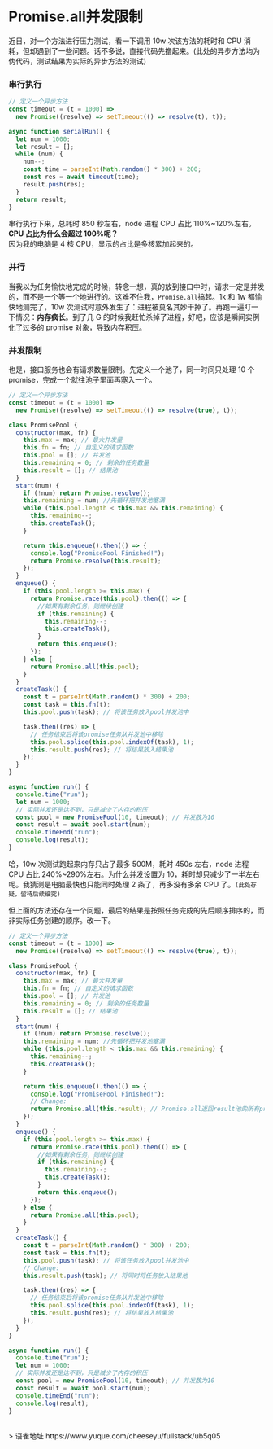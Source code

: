# Promise.all并发限制
近日，对一个方法进行压力测试，看一下调用 10w 次该方法的耗时和 CPU 消耗，但却遇到了一些问题。话不多说，直接代码先撸起来。(此处的异步方法均为伪代码，测试结果为实际的异步方法的测试)

### 串行执行

```javascript
// 定义一个异步方法
const timeout = (t = 1000) =>
  new Promise((resolve) => setTimeout(() => resolve(t), t));

async function serialRun() {
  let num = 1000;
  let result = [];
  while (num) {
    num--;
    const time = parseInt(Math.random() * 300) + 200;
    const res = await timeout(time);
    result.push(res);
  }
  return result;
}
```

串行执行下来，总耗时 850 秒左右，node 进程 CPU 占比 110%~120%左右。  
**CPU 占比为什么会超过 100%呢？**  
因为我的电脑是 4 核 CPU，显示的占比是多核累加起来的。

### 并行

当我以为任务愉快地完成的时候，转念一想，真的放到接口中时，请求一定是并发的，而不是一个等一个地进行的。这难不住我，`Promise.all`搞起。1k 和 1w 都愉快地测完了，10w 次测试时意外发生了：进程被莫名其妙干掉了。再跑一遍盯一下情况：**内存疯长**。到了几 G 的时候我赶忙杀掉了进程，好吧，应该是瞬间实例化了过多的 promise 对象，导致内存积压。

### 并发限制

也是，接口服务也会有请求数量限制。先定义一个池子，同一时间只处理 10 个 promise，完成一个就往池子里面再塞入一个。

```javascript
// 定义一个异步方法
const timeout = (t = 1000) =>
  new Promise((resolve) => setTimeout(() => resolve(true), t));

class PromisePool {
  constructor(max, fn) {
    this.max = max; // 最大并发量
    this.fn = fn; // 自定义的请求函数
    this.pool = []; // 并发池
    this.remaining = 0; // 剩余的任务数量
    this.result = []; // 结果池
  }
  start(num) {
    if (!num) return Promise.resolve();
    this.remaining = num; //先循环把并发池塞满
    while (this.pool.length < this.max && this.remaining) {
      this.remaining--;
      this.createTask();
    }

    return this.enqueue().then(() => {
      console.log("PromisePool Finished!");
      return Promise.resolve(this.result);
    });
  }
  enqueue() {
    if (this.pool.length >= this.max) {
      return Promise.race(this.pool).then(() => {
        //如果有剩余任务，则继续创建
        if (this.remaining) {
          this.remaining--;
          this.createTask();
        }
        return this.enqueue();
      });
    } else {
      return Promise.all(this.pool);
    }
  }
  createTask() {
    const t = parseInt(Math.random() * 300) + 200;
    const task = this.fn(t);
    this.pool.push(task); // 将该任务放入pool并发池中

    task.then((res) => {
      // 任务结束后将该promise任务从并发池中移除
      this.pool.splice(this.pool.indexOf(task), 1);
      this.result.push(res); // 将结果放入结果池
    });
  }
}

async function run() {
  console.time("run");
  let num = 1000;
  // 实际并发还是达不到，只是减少了内存的积压
  const pool = new PromisePool(10, timeout); // 并发数为10
  const result = await pool.start(num);
  console.timeEnd("run");
  console.log(result);
}
```

哈，10w 次测试跑起来内存只占了最多 500M，耗时 450s 左右，node 进程 CPU 占比 240%~290%左右。为什么并发设置为 10，耗时却只减少了一半左右呢。我猜测是电脑最快也只能同时处理 2 条了，再多没有多余 CPU 了。`(此处存疑，留待后续细究)`

但上面的方法还存在一个问题，最后的结果是按照任务完成的先后顺序排序的，而非实际任务创建的顺序。改一下。

```javascript
// 定义一个异步方法
const timeout = (t = 1000) =>
  new Promise((resolve) => setTimeout(() => resolve(true), t));

class PromisePool {
  constructor(max, fn) {
    this.max = max; // 最大并发量
    this.fn = fn; // 自定义的请求函数
    this.pool = []; // 并发池
    this.remaining = 0; // 剩余的任务数量
    this.result = []; // 结果池
  }
  start(num) {
    if (!num) return Promise.resolve();
    this.remaining = num; //先循环把并发池塞满
    while (this.pool.length < this.max && this.remaining) {
      this.remaining--;
      this.createTask();
    }

    return this.enqueue().then(() => {
      console.log("PromisePool Finished!");
      // Change:
      return Promise.all(this.result); // Promise.all返回result池的所有promise
    });
  }
  enqueue() {
    if (this.pool.length >= this.max) {
      return Promise.race(this.pool).then(() => {
        //如果有剩余任务，则继续创建
        if (this.remaining) {
          this.remaining--;
          this.createTask();
        }
        return this.enqueue();
      });
    } else {
      return Promise.all(this.pool);
    }
  }
  createTask() {
    const t = parseInt(Math.random() * 300) + 200;
    const task = this.fn(t);
    this.pool.push(task); // 将该任务放入pool并发池中
    // Change:
    this.result.push(task); // 将同时将任务放入结果池

    task.then((res) => {
      // 任务结束后将该promise任务从并发池中移除
      this.pool.splice(this.pool.indexOf(task), 1);
      this.result.push(res); // 将结果放入结果池
    });
  }
}

async function run() {
  console.time("run");
  let num = 1000;
  // 实际并发还是达不到，只是减少了内存的积压
  const pool = new PromisePool(10, timeout); // 并发数为10
  const result = await pool.start(num);
  console.timeEnd("run");
  console.log(result);
}
```
  
<br />
> 语雀地址 https://www.yuque.com/cheeseyu/fullstack/ub5q05